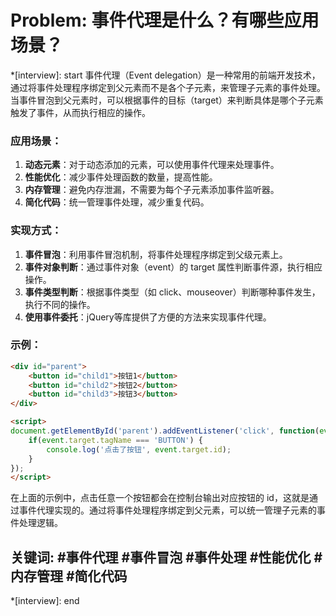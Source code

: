 # Problem: 事件代理是什么？有哪些应用场景？

*[interview]: start
事件代理（Event delegation）是一种常用的前端开发技术，通过将事件处理程序绑定到父元素而不是各个子元素，来管理子元素的事件处理。当事件冒泡到父元素时，可以根据事件的目标（target）来判断具体是哪个子元素触发了事件，从而执行相应的操作。

### 应用场景：
1. **动态元素**：对于动态添加的元素，可以使用事件代理来处理事件。
2. **性能优化**：减少事件处理函数的数量，提高性能。
3. **内存管理**：避免内存泄漏，不需要为每个子元素添加事件监听器。
4. **简化代码**：统一管理事件处理，减少重复代码。

### 实现方式：
1. **事件冒泡**：利用事件冒泡机制，将事件处理程序绑定到父级元素上。
2. **事件对象判断**：通过事件对象（event）的 target 属性判断事件源，执行相应操作。
3. **事件类型判断**：根据事件类型（如 click、mouseover）判断哪种事件发生，执行不同的操作。
4. **使用事件委托**：jQuery等库提供了方便的方法来实现事件代理。

### 示例：
```html
<div id="parent">
    <button id="child1">按钮1</button>
    <button id="child2">按钮2</button>
    <button id="child3">按钮3</button>
</div>

<script>
document.getElementById('parent').addEventListener('click', function(event) {
    if(event.target.tagName === 'BUTTON') {
        console.log('点击了按钮', event.target.id);
    }
});
</script>
```

在上面的示例中，点击任意一个按钮都会在控制台输出对应按钮的 id，这就是通过事件代理实现的。通过将事件处理程序绑定到父元素，可以统一管理子元素的事件处理逻辑。

## 关键词: #事件代理 #事件冒泡 #事件处理 #性能优化 #内存管理 #简化代码
*[interview]: end
